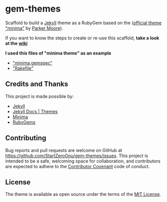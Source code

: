 # gem-themes

Scaffold to build a [Jekyll](http://jekyllrb.com/) theme as a RubyGem
based on the ([official theme "minima"](https://github.com/jekyll/minima) by
[Parker Moore](https://github.com/parkr)).

If you want to know the steps to create or re-use this scaffold, **take a look at the** [**wiki**](https://github.com/StartZeroGnu/gem-themes/wiki)

**I used this files of "minima theme" as an example**

* ["minima.gemspec"](https://github.com/jekyll/minima/blob/master/minima.gemspec)
* ["Rakefile"](https://github.com/jekyll/minima/blob/master/Rakefile)

## Credits and Thanks

This project is made possible by:

* [Jekyll](http://jekyllrb.com)
* [Jekyll Docs | Themes](http://jekyllrb.com/docs/themes/)
* [Minima](https://github.com/jekyll/minima)
* [RubyGems](https://rubygems.org)

## Contributing

Bug reports and pull requests are welcome on GitHub at https://github.com/StartZeroGnu/gem-themes/issues. This project is intended to be a safe, welcoming space for collaboration, and contributors are expected to adhere to the [Contributor Covenant](http://contributor-covenant.org) code of conduct.

## License

The theme is available as open source under the terms of the [MIT License](/LICENSE.txt).
